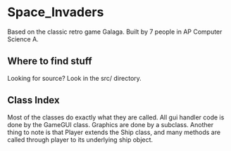# Space_Invaders
Based on the classic retro game Galaga. Built by 7 people in AP Computer Science A.

## Where to find stuff
Looking for source? Look in the src/ directory.

## Class Index
Most of the classes do exactly what they are called. All gui handler code is done by the GameGUI class. Graphics are done by a subclass. Another thing to note is that Player extends the Ship class, and many methods are called through player to its underlying ship object.
